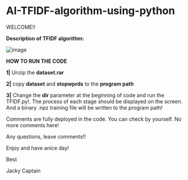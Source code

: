 # AI-TFIDF-algorithm-using-python

WELCOME!!

**Description of TFIDF algorithm:**

![image](https://user-images.githubusercontent.com/55009904/157707220-43a82b33-b7be-45c9-8a24-9f3febb85e62.png)


**HOW TO RUN THE CODE**

**1|** Unzip the **dataset.rar** 

**2|** copy **dataset** and **stopwprds** to the **program path**

**3|** Change the **dir** parameter at the beginning of code and run the TFIDF.py!. The process of each stage should be displayed on the screen. And a binary .npz training file will be written to the program path!

Comments are fully deployed in the code. You can check by yourself. No more comments here!

Any questions, leave comments!!

Enjoy and have anice day!

Best

Jacky Captain
